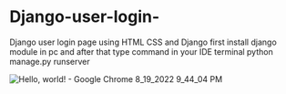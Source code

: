 # Django-user-login-
Django user login page using HTML CSS and Django
first install django module in pc and after that type command in your IDE terminal python manage.py runserver

![Hello, world! - Google Chrome 8_19_2022 9_44_04 PM](https://user-images.githubusercontent.com/102664312/185729402-2cbd4ac3-1912-44fd-99b6-34227f2fef52.png)
